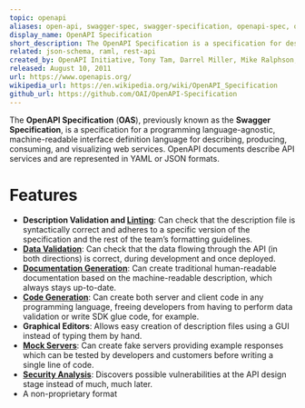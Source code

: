 ```yaml
---
topic: openapi
aliases: open-api, swagger-spec, swagger-specification, openapi-spec, openapi-specification, open-api-specification, oas, openapi-description
display_name: OpenAPI Specification
short_description: The OpenAPI Specification is a specification for describing, producing, consuming, and visualizing web services
related: json-schema, raml, rest-api
created_by: OpenAPI Initiative, Tony Tam, Darrel Miller, Mike Ralphson, Ron Ratovsky, Uri Sarid, Jason Harmon
released: August 10, 2011
url: https://www.openapis.org/
wikipedia_url: https://en.wikipedia.org/wiki/OpenAPI_Specification
github_url: https://github.com/OAI/OpenAPI-Specification
---
```

The **OpenAPI Specification** (**OAS**), previously known as the **Swagger Specification**, is a specification for a programming language-agnostic, machine-readable interface definition language for describing, producing, consuming, and visualizing web services. OpenAPI documents describe API services and are represented in YAML or JSON formats.

# Features
* **Description Validation and [Linting](/topics/linting)**: Can check that the description file is syntactically correct and adheres to a specific version of the specification and the rest of the team’s formatting guidelines.
* **[Data Validation](/topics/data-validation)**: Can check that the data flowing through the API (in both directions) is correct, during development and once deployed.
* **[Documentation Generation](/topics/documentation-generation)**: Can create traditional human-readable documentation based on the machine-readable description, which always stays up-to-date.
* **[Code Generation](/topics/code-generation)**: Can create both server and client code in any programming language, freeing developers from having to perform data validation or write SDK glue code, for example.
* **Graphical Editors**: Allows easy creation of description files using a GUI instead of typing them by hand.
* **[Mock Servers](/topics/mock-server)**: Can create fake servers providing example responses which can be tested by developers and customers before writing a single line of code.
* **[Security Analysis](/topics/security-analysis)**: Discovers possible vulnerabilities at the API design stage instead of much, much later.
* A non-proprietary format

